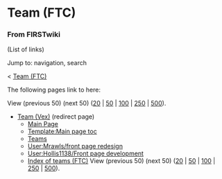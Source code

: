 # Team (FTC)

### From FIRSTwiki

(List of links)

Jump to: navigation, search

&lt; [Team (FTC)](/index.php?title=Team_%28FTC%29&redirect=no "Team \(FTC\)" )  

The following pages link to here:

View (previous 50) (next 50)
([20](/index.php?title=Special:Whatlinkshere/Team_%28FTC%29&limit=20&from=0
"Special:Whatlinkshere/Team \(FTC\)" ) |
[50](/index.php?title=Special:Whatlinkshere/Team_%28FTC%29&limit=50&from=0
"Special:Whatlinkshere/Team \(FTC\)" ) |
[100](/index.php?title=Special:Whatlinkshere/Team_%28FTC%29&limit=100&from=0
"Special:Whatlinkshere/Team \(FTC\)" ) |
[250](/index.php?title=Special:Whatlinkshere/Team_%28FTC%29&limit=250&from=0
"Special:Whatlinkshere/Team \(FTC\)" ) |
[500](/index.php?title=Special:Whatlinkshere/Team_%28FTC%29&limit=500&from=0
"Special:Whatlinkshere/Team \(FTC\)" )).

  * [Team (Vex)](/index.php?title=Team_%28Vex%29&redirect=no "Team \(Vex\)" ) (redirect page) 
    * [Main Page](/index.php/Main_Page "Main Page" )
    * [Template:Main page toc](/index.php/Template:Main_page_toc "Template:Main page toc" )
    * [Teams](/index.php/Teams "Teams" )
    * [User:Mrawls/front page redesign](/index.php/User:Mrawls/front_page_redesign "User:Mrawls/front page redesign" )
    * [User:Hollis1138/Front page development](/index.php/User:Hollis1138/Front_page_development "User:Hollis1138/Front page development" )
    * [Index of teams (FTC)](/index.php/Index_of_teams_%28FTC%29 "Index of teams \(FTC\)" )
View (previous 50) (next 50)
([20](/index.php?title=Special:Whatlinkshere/Team_%28FTC%29&limit=20&from=0
"Special:Whatlinkshere/Team \(FTC\)" ) |
[50](/index.php?title=Special:Whatlinkshere/Team_%28FTC%29&limit=50&from=0
"Special:Whatlinkshere/Team \(FTC\)" ) |
[100](/index.php?title=Special:Whatlinkshere/Team_%28FTC%29&limit=100&from=0
"Special:Whatlinkshere/Team \(FTC\)" ) |
[250](/index.php?title=Special:Whatlinkshere/Team_%28FTC%29&limit=250&from=0
"Special:Whatlinkshere/Team \(FTC\)" ) |
[500](/index.php?title=Special:Whatlinkshere/Team_%28FTC%29&limit=500&from=0
"Special:Whatlinkshere/Team \(FTC\)" )).

